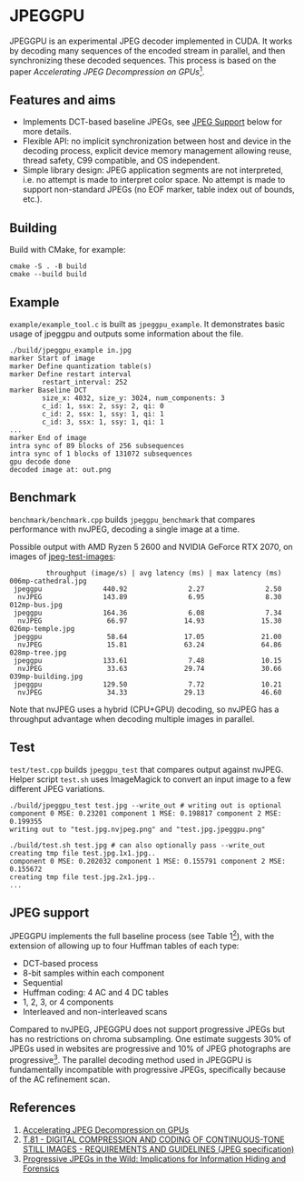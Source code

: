 # JPEGGPU

JPEGGPU is an experimental JPEG decoder implemented in CUDA. It works by decoding many sequences of the encoded stream in parallel, and then synchronizing these decoded sequences. This process is based on the paper _Accelerating JPEG Decompression on GPUs_[<sup>1</sup>](#references).

## Features and aims

- Implements DCT-based baseline JPEGs, see [JPEG Support](#jpeg-support) below for more details.
- Flexible API: no implicit synchronization between host and device in the decoding process, explicit device memory management allowing reuse, thread safety, C99 compatible, and OS independent.
- Simple library design: JPEG application segments are not interpreted, i.e. no attempt is made to interpret color space. No attempt is made to support non-standard JPEGs (no EOF marker, table index out of bounds, etc.).

## Building

Build with CMake, for example:

```shell
cmake -S . -B build
cmake --build build
```

## Example

`example/example_tool.c` is built as `jpeggpu_example`. It demonstrates basic usage of jpeggpu and outputs some information about the file.

```shell
./build/jpeggpu_example in.jpg
marker Start of image
marker Define quantization table(s)
marker Define restart interval
        restart_interval: 252
marker Baseline DCT
        size_x: 4032, size_y: 3024, num_components: 3
        c_id: 1, ssx: 2, ssy: 2, qi: 0
        c_id: 2, ssx: 1, ssy: 1, qi: 1
        c_id: 3, ssx: 1, ssy: 1, qi: 1
...
marker End of image
intra sync of 89 blocks of 256 subsequences
intra sync of 1 blocks of 131072 subsequences
gpu decode done
decoded image at: out.png
```

## Benchmark

`benchmark/benchmark.cpp` builds `jpeggpu_benchmark` that compares performance with nvJPEG, decoding a single image at a time.

Possible output with AMD Ryzen 5 2600 and NVIDIA GeForce RTX 2070, on images of [jpeg-test-images](https://github.com/nolmoonen/jpeg-test-images):

```shell
         throughput (image/s) | avg latency (ms) | max latency (ms)
006mp-cathedral.jpg
 jpeggpu               440.92               2.27               2.50
  nvJPEG               143.89               6.95               8.30
012mp-bus.jpg
 jpeggpu               164.36               6.08               7.34
  nvJPEG                66.97              14.93              15.30
026mp-temple.jpg
 jpeggpu                58.64              17.05              21.00
  nvJPEG                15.81              63.24              64.86
028mp-tree.jpg
 jpeggpu               133.61               7.48              10.15
  nvJPEG                33.63              29.74              30.66
039mp-building.jpg
 jpeggpu               129.50               7.72              10.21
  nvJPEG                34.33              29.13              46.60
```

Note that nvJPEG uses a hybrid (CPU+GPU) decoding, so nvJPEG has a throughput advantage when decoding multiple images in parallel.

## Test

`test/test.cpp` builds `jpeggpu_test` that compares output against nvJPEG. Helper script `test.sh` uses ImageMagick to convert an input image to a few different JPEG variations.

```shell
./build/jpeggpu_test test.jpg --write_out # writing out is optional
component 0 MSE: 0.23201 component 1 MSE: 0.198817 component 2 MSE: 0.199355
writing out to "test.jpg.nvjpeg.png" and "test.jpg.jpeggpu.png"

./build/test.sh test.jpg # can also optionally pass --write_out
creating tmp file test.jpg.1x1.jpg..
component 0 MSE: 0.202032 component 1 MSE: 0.155791 component 2 MSE: 0.155672 
creating tmp file test.jpg.2x1.jpg..
...
```

## JPEG support

JPEGGPU implements the full baseline process (see Table 1[<sup>2</sup>](#references)), with the extension of allowing up to four Huffman tables of each type:

- DCT-based process
- 8-bit samples within each component
- Sequential
- Huffman coding: 4 AC and 4 DC tables
- 1, 2, 3, or 4 components
- Interleaved and non-interleaved scans

Compared to nvJPEG, JPEGGPU does not support progressive JPEGs but has no restrictions on chroma subsampling. One estimate suggests 30% of JPEGs used in websites are progressive and 10% of JPEG photographs are progressive[<sup>3</sup>](#references). The parallel decoding method used in JPEGGPU is fundamentally incompatible with progressive JPEGs, specifically because of the AC refinement scan.

## References

1. [Accelerating JPEG Decompression on GPUs](https://arxiv.org/abs/2111.09219)
2. [T.81 - DIGITAL COMPRESSION AND CODING OF CONTINUOUS-TONE STILL IMAGES - REQUIREMENTS AND GUIDELINES (JPEG specification)](https://www.w3.org/Graphics/JPEG/itu-t81.pdf)
3. [Progressive JPEGs in the Wild: Implications for Information Hiding and Forensics](https://informationsecurity.uibk.ac.at/pdfs/HB2023_IHMMSEC.pdf)
